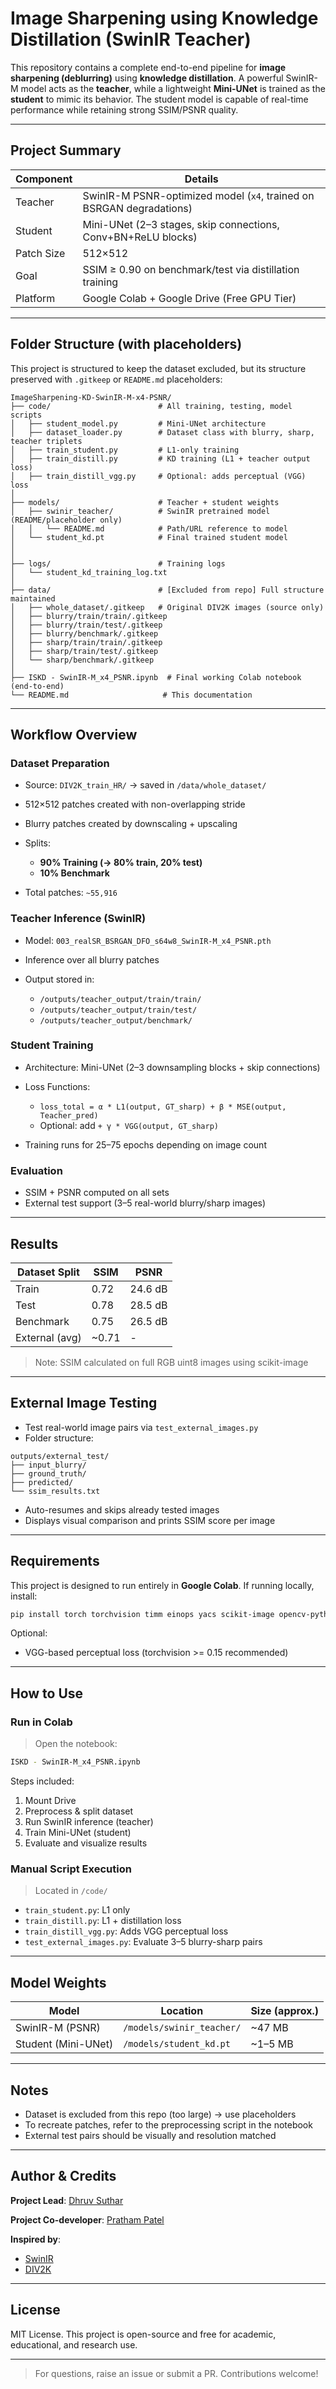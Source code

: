 # Image Sharpening using Knowledge Distillation (SwinIR Teacher)

This repository contains a complete end-to-end pipeline for **image sharpening (deblurring)** using **knowledge distillation**. A powerful SwinIR-M model acts as the **teacher**, while a lightweight **Mini-UNet** is trained as the **student** to mimic its behavior. The student model is capable of real-time performance while retaining strong SSIM/PSNR quality.

---

## Project Summary

| Component      | Details                                                              |
| -------------- | -------------------------------------------------------------------- |
| Teacher     | SwinIR-M PSNR-optimized model (`x4`, trained on BSRGAN degradations) |
| Student     | Mini-UNet (2–3 stages, skip connections, Conv+BN+ReLU blocks)        |
| Patch Size | 512×512                                                              |
| Goal        | SSIM ≥ 0.90 on benchmark/test via distillation training              |
| Platform    | Google Colab + Google Drive (Free GPU Tier)                          |

---

## Folder Structure (with placeholders)

This project is structured to keep the dataset excluded, but its structure preserved with `.gitkeep` or `README.md` placeholders:

```
ImageSharpening-KD-SwinIR-M-x4-PSNR/
├── code/                        # All training, testing, model scripts
│   ├── student_model.py         # Mini-UNet architecture
│   ├── dataset_loader.py        # Dataset class with blurry, sharp, teacher triplets
│   ├── train_student.py         # L1-only training
│   ├── train_distill.py         # KD training (L1 + teacher output loss)
│   ├── train_distill_vgg.py     # Optional: adds perceptual (VGG) loss
│
├── models/                      # Teacher + student weights
│   ├── swinir_teacher/          # SwinIR pretrained model (README/placeholder only)
│   │   └── README.md            # Path/URL reference to model 
│   └── student_kd.pt            # Final trained student model 
│
│
├── logs/                        # Training logs
│   └── student_kd_training_log.txt
│
├── data/                        # [Excluded from repo] Full structure maintained
│   ├── whole_dataset/.gitkeep   # Original DIV2K images (source only)
│   ├── blurry/train/train/.gitkeep
│   ├── blurry/train/test/.gitkeep
│   ├── blurry/benchmark/.gitkeep
│   ├── sharp/train/train/.gitkeep
│   ├── sharp/train/test/.gitkeep
│   └── sharp/benchmark/.gitkeep
│
├── ISKD - SwinIR-M_x4_PSNR.ipynb  # Final working Colab notebook (end-to-end)
└── README.md                     # This documentation
```

---

## Workflow Overview

### Dataset Preparation

* Source: `DIV2K_train_HR/` → saved in `/data/whole_dataset/`
* 512×512 patches created with non-overlapping stride
* Blurry patches created by downscaling + upscaling
* Splits:

  * **90% Training (→ 80% train, 20% test)**
  * **10% Benchmark**
* Total patches: `~55,916`

### Teacher Inference (SwinIR)

* Model: `003_realSR_BSRGAN_DFO_s64w8_SwinIR-M_x4_PSNR.pth`
* Inference over all blurry patches
* Output stored in:

  * `/outputs/teacher_output/train/train/`
  * `/outputs/teacher_output/train/test/`
  * `/outputs/teacher_output/benchmark/`

### Student Training

* Architecture: Mini-UNet (2–3 downsampling blocks + skip connections)
* Loss Functions:

  * `loss_total = α * L1(output, GT_sharp) + β * MSE(output, Teacher_pred)`
  * Optional: add `+ γ * VGG(output, GT_sharp)`
* Training runs for 25–75 epochs depending on image count

### Evaluation

* SSIM + PSNR computed on all sets
* External test support (3–5 real-world blurry/sharp images)

---

## Results

| Dataset Split  | SSIM   | PSNR    |
| -------------- | ------ | ------- |
| Train          | 0.72   | 24.6 dB |
| Test           | 0.78   | 28.5 dB |
| Benchmark      | 0.75   | 26.5 dB |
| External (avg) | \~0.71 | -       |

> Note: SSIM calculated on full RGB uint8 images using scikit-image

---

## External Image Testing

* Test real-world image pairs via `test_external_images.py`
* Folder structure:

```
outputs/external_test/
├── input_blurry/
├── ground_truth/
├── predicted/
└── ssim_results.txt
```

* Auto-resumes and skips already tested images
* Displays visual comparison and prints SSIM score per image

---

## Requirements

This project is designed to run entirely in **Google Colab**. If running locally, install:

```bash
pip install torch torchvision timm einops yacs scikit-image opencv-python tqdm matplotlib
```

Optional:

* VGG-based perceptual loss (torchvision >= 0.15 recommended)

---

## How to Use

### Run in Colab

> Open the notebook:

```bash
ISKD - SwinIR-M_x4_PSNR.ipynb
```

Steps included:

1. Mount Drive
2. Preprocess & split dataset
3. Run SwinIR inference (teacher)
4. Train Mini-UNet (student)
5. Evaluate and visualize results

### Manual Script Execution

> Located in `/code/`

* `train_student.py`: L1 only
* `train_distill.py`: L1 + distillation loss
* `train_distill_vgg.py`: Adds VGG perceptual loss
* `test_external_images.py`: Evaluate 3–5 blurry-sharp pairs

---

## Model Weights

| Model               | Location                  | Size (approx.) |
| ------------------- | ------------------------- | -------------- |
| SwinIR-M (PSNR)     | `/models/swinir_teacher/` | \~47 MB        |
| Student (Mini-UNet) | `/models/student_kd.pt`   | \~1–5 MB       |

---

## Notes

* Dataset is excluded from this repo (too large) → use placeholders
* To recreate patches, refer to the preprocessing script in the notebook
* External test pairs should be visually and resolution matched

---

## Author & Credits

**Project Lead**: [Dhruv Suthar](https://github.com/beingdhruvv)

**Project Co-developer**: [Pratham Patel](https://github.com/prathampatel10)

**Inspired by**:

* [SwinIR](https://github.com/JingyunLiang/SwinIR)
* [DIV2K](https://data.vision.ee.ethz.ch/cvl/DIV2K/)

---

## License

MIT License. This project is open-source and free for academic, educational, and research use.

---

> For questions, raise an issue or submit a PR. Contributions welcome!
